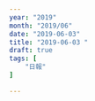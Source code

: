 ```yaml
---
year: "2019"
month: "2019/06"
date: "2019-06-03"
title: "2019-06-03 "
draft: true
tags: [
    "日報"
]

---
```


